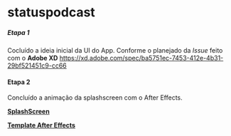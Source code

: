 # statuspodcast

##### Etapa 1 #####

Cocluído a ideia inicial da UI do App.
Conforme o planejado da _Issue_ feito com o **Adobe XD**
https://xd.adobe.com/spec/ba5751ec-7453-412e-4b31-29bf521451c9-cc66

#### Etapa 2 ####

Concluído a animação da splashscreen com o After Effects.<b>
  
[SplashScreen](https://youtu.be/XuMq0SH9I2g)

[Template After Effects](drive.google.com/file/d/1p4milhDkFG7xuyemCJAFUsr1og1uzt8u/view)
